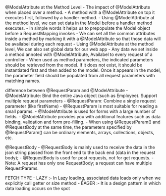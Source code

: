 @ModelAttribute at the Method Level - The impact of @ModelAttribute when placed over a method.
	- A method with a @ModelAttribute on top it executes first, followed by a handler method.
	- Using @ModelAttribute at the method level, we can set data in the Model before a handler method executes.
		- In simple words it helps us to prepopulate the Model object before a RequestMapping invokes
	- We can set all the common attributes inside a method by marking it with a @ModelAttribute so that those data will be availabel during each request
	- Using @ModelAttribute at the method level, We can also set global data for our web app
	- Any data we set inside a method annoted with @ModelAttribute, Availabel to every request of a controller
	- When used as method parameters, the indicated parameters should be retrieved from the model. 
	  If it does not exist, it should be instantiated first and then added to the model. 
	  Once it appears in the model, the parameter field should be populated from all request parameters with matching names.


difference between @RequestParam and @ModelAttribute
	- @ModelAttribute: Bind the entire Java object (such as Employee). Support multiple request parameters
	- @RequestParam: Combine a single request parameter (like firstName)
	- @RequestParam is most suitable for reading a small params.
	- @ModelAttribute is used for forms with a large number of fields.
	- @ModelAttribute provides you with additional features such as data binding, validation and form pre-filling.
	- When using @RequestParam() and @RequestBody at the same time, the parameters specified by @RequestParam() can be ordinary elements, arrays, collections, objects, etc.


@RequestBody
	- @RequestBody is mainly used to receive the data in the json string passed from the front end to the back end (data in the request body);
	- @RequestBody is used for post requests, not for get requests.
	- Note: A request has only one RequestBody; a request can have multiple RequestParams.


FETCH TYPE
	- LAZY 	:- In Lazy loading, associated data loads only when we explicitly call getter or size method
	- EAGER :- It is a design pattern in which data loading occurs on the spot

